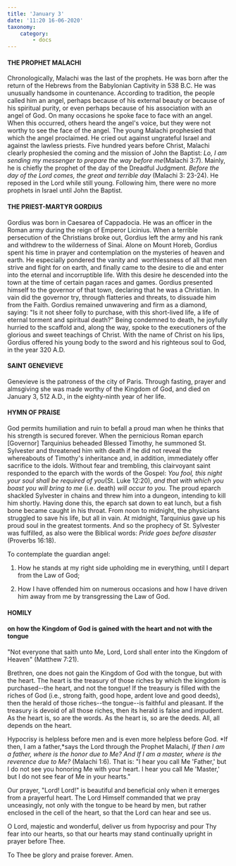 ```yaml
---
title: 'January 3'
date: '11:20 16-06-2020'
taxonomy:
    category:
        - docs
---
```


#### THE PROPHET MALACHI

Chronologically, Malachi was the last of the prophets. He was born after the return of the Hebrews from the Babylonian Captivity in 538 B.C. He was unusually handsome in countenance. According to tradition, the people called him an angel, perhaps because of his external beauty or because of his spiritual purity, or even perhaps because of his association with an angel of God. On many occasions he spoke face to face with an angel. When this occurred, others heard the angel's voice, but they were not worthy to see the face of the angel. The young Malachi prophesied that which the angel proclaimed. He cried out against ungrateful Israel and against the lawless priests. Five hundred years before Christ, Malachi clearly prophesied the coming and the mission of John the Baptist: *Lo, I am sending my messenger to prepare the way before me*(Malachi 3:7). Mainly, he is chiefly the prophet of the day of the Dreadful Judgment. *Before the day of the Lord comes, the great and terrible day* (Malachi 3: 23-24). He reposed in the Lord while still young. Following him, there were no more prophets in Israel until John the Baptist.

#### THE PRIEST-MARTYR GORDIUS

Gordius was born in Caesarea of Cappadocia. He was an officer in the Roman army during the reign of Emperor Licinius. When a terrible persecution of the Christians broke out, Gordius left the army and his rank and withdrew to the wilderness of Sinai. Alone on Mount Horeb, Gordius spent his time in prayer and contemplation on the mysteries of heaven and earth. He especially pondered the vanity and  worthlessness of all that men strive and fight for on earth, and finally came to the desire to die and enter into the eternal and incorruptible life. With this desire he descended into the town at the time of certain pagan races and games. Gordius presented himself to the governor of that town, declaring that he was a Christian. In vain did the governor try, through flatteries and threats, to dissuade him from the Faith. Gordius remained unwavering and firm as a diamond, saying: "Is it not sheer folly to purchase, with this short-lived life, a life of eternal torment and spiritual death?" Being condemned to death, he joyfully hurried to the scaffold and, along the way, spoke to the executioners of the glorious and sweet teachings of Christ. With the name of Christ on his lips, Gordius offered his young body to the sword and his righteous soul to God, in the year 320 A.D.

#### SAINT GENEVIEVE

Genevieve is the patroness of the city of Paris. Through fasting, prayer and almsgiving she was made worthy of the Kingdom of God, and died on January 3, 512 A.D., in the eighty-ninth year of her life.



#### HYMN OF PRAISE


God permits humiliation and ruin to befall a proud man when he thinks that his strength is secured forever. When the pernicious Roman eparch [Governor] Tarquinius beheaded Blessed Timothy, he summoned St. Sylvester and threatened him with death if he did not reveal the whereabouts of Timothy's inheritance and, in addition, immediately offer sacrifice to the idols. Without fear and trembling, this clairvoyant saint responded to the eparch with the words of the Gospel: *You fool, this night your soul shall be required of you*(St. Luke 12:20), *and that with which you boast you will bring to me* (i.e. death) *will occur to you.* The proud eparch shackled Sylvester in chains and threw him into a dungeon, intending to kill him shortly. Having done this, the eparch sat down to eat lunch, but a fish bone became caught in his throat. From noon to midnight, the physicians struggled to save his life, but all in vain. At midnight, Tarquinius gave up his proud soul in the greatest torments. And so the prophecy of St. Sylvester was fulfilled, as also were the Biblical words: *Pride goes before disaster* (Proverbs 16:18).




To contemplate the guardian angel:

1.  How he stands at my right side upholding me in everything, until I depart from the Law of God;

1.  How I have offended him on numerous occasions and how I have driven him away from me by transgressing the Law of God.



#### HOMILY

#### on how the Kingdom of God is gained with the heart and not with the tongue

"Not everyone that saith unto Me, Lord, Lord shall enter into the Kingdom of Heaven" (Matthew 7:21).

Brethren, one does not gain the Kingdom of God with the tongue, but with the heart. The heart is the treasury of those riches by which the kingdom is purchased--the heart, and not the tongue! If the treasury is filled with the riches of God (i.e., strong faith, good hope, ardent love and good deeds), then the herald of those riches--the tongue--is faithful and pleasant. If the treasury is devoid of all those riches, then its herald is false and impudent. As the heart is, so are the words. As the heart is, so are the deeds. All, all depends on the heart.

Hypocrisy is helpless before men and is even more helpless before God. *If then, I am a father,*says the Lord through the Prophet Malachi, *If then I am a father, where is the honor due to Me? And If I am a master, where is the reverence due to Me?* (Malachi 1:6). That is: "I hear you call Me 'Father,' but I do not see you honoring Me with your heart. I hear you call Me 'Master,' but I do not see fear of Me in your hearts."

Our prayer, "Lord! Lord!" is beautiful and beneficial only when it emerges from a prayerful heart. The Lord Himself commanded that we pray unceasingly, not only with the tongue to be heard by men, but rather enclosed in the cell of the heart, so that the Lord can hear and see us.

O Lord, majestic and wonderful, deliver us from hypocrisy and pour Thy fear into our hearts, so that our hearts may stand continually upright in prayer before Thee.

To Thee be glory and praise forever. Amen.

 
